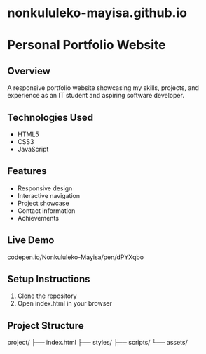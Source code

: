 # nonkululeko-mayisa.github.io
# Personal Portfolio Website
## Overview
A responsive portfolio website showcasing my skills, projects, and experience as an IT student and aspiring software developer.

## Technologies Used
- HTML5
- CSS3
- JavaScript

## Features
- Responsive design
- Interactive navigation
- Project showcase
- Contact information
- Achievements

## Live Demo
codepen.io/Nonkululeko-Mayisa/pen/dPYXqbo

## Setup Instructions
1. Clone the repository
2. Open index.html in your browser

## Project Structure
project/
├── index.html
├── styles/
├── scripts/
└── assets/
